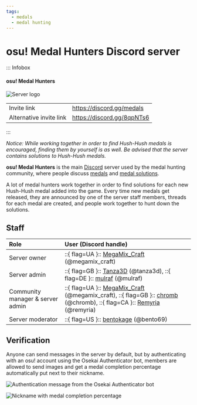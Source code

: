 ```yaml
---
tags:
  - medals
  - medal hunting
---
```


# osu! Medal Hunters Discord server

::: Infobox

<!-- lint ignore heading-increment -->

#### osu! Medal Hunters

![Server logo](img/logo.png "The osu! Medal Hunter Discord server logo, designed by Tanza3D")

|  |  |
| :-- | :-- |
| Invite link | <https://discord.gg/medals> |
| Alternative invite link | <https://discord.gg/8qpNTs6> |

:::

*Notice: While working together in order to find Hush-Hush medals is encouraged, finding them by yourself is as well. Be advised that the server contains solutions to Hush-Hush medals.*

**osu! Medal Hunters** is the main [Discord](https://discord.com) server used by the medal hunting community, where people discuss [medals](/wiki/Medals) and [medal solutions](/wiki/Medals/Unlock_requirements).

A lot of medal hunters work together in order to find solutions for each new Hush-Hush medal added into the game. Every time new medals get released, they are announced by one of the server staff members, threads for each medal are created, and people work together to hunt down the solutions.

## Staff

| Role | User (Discord handle) |
| :-- | :-- |
| Server owner | ::{ flag=UA }:: [MegaMix_Craft](https://osu.ppy.sh/users/18152711) (@megamix_craft) |
| Server admin | ::{ flag=GB }:: [Tanza3D](https://osu.ppy.sh/users/10379965) (@tanza3d), ::{ flag=DE }:: [mulraf](https://osu.ppy.sh/users/1309242) (@mulraf) |
| Community manager & server admin | ::{ flag=UA }:: [MegaMix_Craft](https://osu.ppy.sh/users/18152711) (@megamix_craft), ::{ flag=GB }:: [chromb](https://osu.ppy.sh/users/10238680) (@chromb), ::{ flag=CA }:: [Remyria](https://osu.ppy.sh/users/1699875) (@remyria) |
| Server moderator | ::{ flag=US }:: [bentokage](https://osu.ppy.sh/users/13175102) (@bento69) |

## Verification

Anyone can send messages in the server by default, but by authenticating with an osu! account using the Osekai Authenticator bot, members are allowed to send images and get a medal completion percentage automatically put next to their nickname.

![Authentication message from the Osekai Authenticator bot](img/authentication_example.png "When joining the server, the Osekai Authenticator bot will send a private authentication message.")

![Nickname with medal completion percentage](img/medals_percentage.png "Nicknames are automatically modified to show how many medals each user has obtained.")
